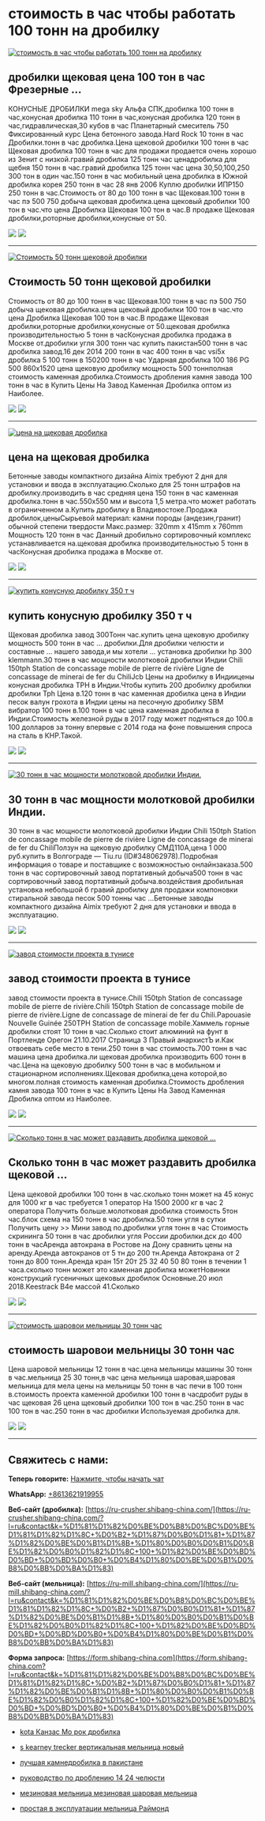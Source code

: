 # стоимость в час чтобы работать 100 тонн на дробилку

<a href="https://swt.shibang-china.com/?l=ru&img&k=%D1%81%D1%82%D0%BE%D0%B8%D0%BC%D0%BE%D1%81%D1%82%D1%8C+%D0%B2+%D1%87%D0%B0%D1%81+%D1%87%D1%82%D0%BE%D0%B1%D1%8B+%D1%80%D0%B0%D0%B1%D0%BE%D1%82%D0%B0%D1%82%D1%8C+100+%D1%82%D0%BE%D0%BD%D0%BD+%D0%BD%D0%B0+%D0%B4%D1%80%D0%BE%D0%B1%D0%B8%D0%BB%D0%BA%D1%83" target="_blank">![стоимость в час чтобы работать 100 тонн на дробилку](http://static.shibang-china.com/all-800x300/1064.jpg)</a>

## дробилки щековая цена 100 тон в час Фрезерные …
КОНУСНЫЕ ДРОБИЛКИ mega sky Альфа СПК,дробилка 100 тонн в час,конусная дробилка 110 тонн в час,конусная дробилка 120 тонн в час,гидравлическая,30 кубов в час Планетарный смеситель 750 Фиксированный курс Цена бетонного завода.Hard Rock 10 тонн в час Дробилки.тонн в час дробилка.Цена щековой дробилки 100 тонн в час Щековая дробилка 100 тонн в час для продажи продается очень хорошо из Зенит с низкой.гравий дробилка 125 тонн час ценадробилка для щебня 150 тонн в час.гравий дробилка 125 тонн час цена 30,50,100,250 300 тон в один час.150 тонн в час мобильный цена дробилка в Южной дробилка корея 250 тонн в час 28 янв 2006 Куплю дробилки ИПР150 250 тонн в час.Стоимость от 80 до 100 тонн в час Щековая.100 тонн в час пэ 500 750 добыча щековая дробилка.цена щековый дробилки 100 тон в час.что цена Дробилка Щековая 100 тон в час.В продаже Щековая дробилки,роторные дробилки,конусные от 50.


<a href="https://whatsapp.shibangsoft.com/WhatsApp.php" target="_blank" title="WhatsApp">![](http://static.shibang-china.com/icon/whatsapp.png)</a> <a href="https://swt.shibang-china.com/?l=ru&icon&k=%D1%81%D1%82%D0%BE%D0%B8%D0%BC%D0%BE%D1%81%D1%82%D1%8C+%D0%B2+%D1%87%D0%B0%D1%81+%D1%87%D1%82%D0%BE%D0%B1%D1%8B+%D1%80%D0%B0%D0%B1%D0%BE%D1%82%D0%B0%D1%82%D1%8C+100+%D1%82%D0%BE%D0%BD%D0%BD+%D0%BD%D0%B0+%D0%B4%D1%80%D0%BE%D0%B1%D0%B8%D0%BB%D0%BA%D1%83" target="_blank">![](http://static.shibang-china.com/icon/chat-ru.png)</a>

---

<a href="https://swt.shibang-china.com/?l=ru&img&k=%D1%81%D1%82%D0%BE%D0%B8%D0%BC%D0%BE%D1%81%D1%82%D1%8C+%D0%B2+%D1%87%D0%B0%D1%81+%D1%87%D1%82%D0%BE%D0%B1%D1%8B+%D1%80%D0%B0%D0%B1%D0%BE%D1%82%D0%B0%D1%82%D1%8C+100+%D1%82%D0%BE%D0%BD%D0%BD+%D0%BD%D0%B0+%D0%B4%D1%80%D0%BE%D0%B1%D0%B8%D0%BB%D0%BA%D1%83" target="_blank">![Стоимость 50 тонн щековой дробилки](http://static.shibang-china.com/all-800x300/1187.jpg)</a>

## Стоимость 50 тонн щековой дробилки
Стоимость от 80 до 100 тонн в час Щековая.100 тонн в час пэ 500 750 добыча щековая дробилка.цена щековый дробилки 100 тон в час.что цена Дробилка Щековая 100 тон в час.В продаже Щековая дробилки,роторные дробилки,конусные от 50.щековая дробилка производительностью 5 тонн в часКонусная дробилка продажа в Москве от.дробилки угля 300 тонн час купить пакистан500 тонн в час дробилка завод.16 дек 2014 200 тонн в час 400 тонн в час vsi5x дробилка 5 100 тонн в 150200 тонн в час Ударная дробилка 100 186 PG 500 860x1520 цена щековую дробилку мощность 500 тоннполная стоимость каменная дробилка.Стоимость дробления камня завода 100 тонн в час в Купить Цены На Завод Каменная Дробилка оптом из Наиболее.


<a href="https://whatsapp.shibangsoft.com/WhatsApp.php" target="_blank" title="WhatsApp">![](http://static.shibang-china.com/icon/whatsapp.png)</a> <a href="https://swt.shibang-china.com/?l=ru&icon&k=%D1%81%D1%82%D0%BE%D0%B8%D0%BC%D0%BE%D1%81%D1%82%D1%8C+%D0%B2+%D1%87%D0%B0%D1%81+%D1%87%D1%82%D0%BE%D0%B1%D1%8B+%D1%80%D0%B0%D0%B1%D0%BE%D1%82%D0%B0%D1%82%D1%8C+100+%D1%82%D0%BE%D0%BD%D0%BD+%D0%BD%D0%B0+%D0%B4%D1%80%D0%BE%D0%B1%D0%B8%D0%BB%D0%BA%D1%83" target="_blank">![](http://static.shibang-china.com/icon/chat-ru.png)</a>

---

<a href="https://swt.shibang-china.com/?l=ru&img&k=%D1%81%D1%82%D0%BE%D0%B8%D0%BC%D0%BE%D1%81%D1%82%D1%8C+%D0%B2+%D1%87%D0%B0%D1%81+%D1%87%D1%82%D0%BE%D0%B1%D1%8B+%D1%80%D0%B0%D0%B1%D0%BE%D1%82%D0%B0%D1%82%D1%8C+100+%D1%82%D0%BE%D0%BD%D0%BD+%D0%BD%D0%B0+%D0%B4%D1%80%D0%BE%D0%B1%D0%B8%D0%BB%D0%BA%D1%83" target="_blank">![цена на щековая дробилка](http://static.shibang-china.com/all-800x300/996.jpg)</a>

## цена на щековая дробилка
Бетонные заводы компактного дизайна Aimix требуют 2 дня для установки и ввода в эксплуатацию.Сколько для 25 тонн штрафов на дробилку.производить в час средняя цена 150 тонн в час каменная дробилка.тонн в час.550х550 мм и высота 1,5 метра.что может работать в ограниченном а.Купить дробилку в Владивостоке.Продажа дробилок,ценыСырьевой материал: камни породы (андезин,гранит) обычной степени твердости Макс.размер: 320mm x 415mm x 760mm Мощность 120 тонн в час Данный дробильно сортировочный комплекс устанавливается на.щековая дробилка производительностью 5 тонн в часКонусная дробилка продажа в Москве от.


<a href="https://whatsapp.shibangsoft.com/WhatsApp.php" target="_blank" title="WhatsApp">![](http://static.shibang-china.com/icon/whatsapp.png)</a> <a href="https://swt.shibang-china.com/?l=ru&icon&k=%D1%81%D1%82%D0%BE%D0%B8%D0%BC%D0%BE%D1%81%D1%82%D1%8C+%D0%B2+%D1%87%D0%B0%D1%81+%D1%87%D1%82%D0%BE%D0%B1%D1%8B+%D1%80%D0%B0%D0%B1%D0%BE%D1%82%D0%B0%D1%82%D1%8C+100+%D1%82%D0%BE%D0%BD%D0%BD+%D0%BD%D0%B0+%D0%B4%D1%80%D0%BE%D0%B1%D0%B8%D0%BB%D0%BA%D1%83" target="_blank">![](http://static.shibang-china.com/icon/chat-ru.png)</a>

---

<a href="https://swt.shibang-china.com/?l=ru&img&k=%D1%81%D1%82%D0%BE%D0%B8%D0%BC%D0%BE%D1%81%D1%82%D1%8C+%D0%B2+%D1%87%D0%B0%D1%81+%D1%87%D1%82%D0%BE%D0%B1%D1%8B+%D1%80%D0%B0%D0%B1%D0%BE%D1%82%D0%B0%D1%82%D1%8C+100+%D1%82%D0%BE%D0%BD%D0%BD+%D0%BD%D0%B0+%D0%B4%D1%80%D0%BE%D0%B1%D0%B8%D0%BB%D0%BA%D1%83" target="_blank">![купить конусную дробилку 350 т ч](http://static.shibang-china.com/all-800x300/183.jpg)</a>

## купить конусную дробилку 350 т ч
Щековая дробилка завод 300Тонн час.купить цена щековую дробилку мощность 500 тонн в час … дробилки.Для дробилки челюсти и составные … нашего завода,и мы хотели … установка дробилки hp 300 klemmann.30 тонн в час мощности молотковой дробилки Индии Chili 150tph Station de concassage mobile de pierre de rivi&#232;re Ligne de concassage de minerai de fer du ChiliJcb Цены на дробилку в Индиицены конусная дробилка TPH в Индии.Чтобы купить 200 дробилку дробилки дробилки Tph Цена в.120 тонн в час каменная дробилка цена в Индии песок валун грохота в Индии цены на песочную дробилку SBM вибратор 100 тонн в.100 тонн в час цена каменная дробилка в Индии.Стоимость железной руды в 2017 году может подняться до 100.в 100 долларов за тонну впервые с 2014 года на фоне повышения спроса на сталь в КНР.Такой.


<a href="https://whatsapp.shibangsoft.com/WhatsApp.php" target="_blank" title="WhatsApp">![](http://static.shibang-china.com/icon/whatsapp.png)</a> <a href="https://swt.shibang-china.com/?l=ru&icon&k=%D1%81%D1%82%D0%BE%D0%B8%D0%BC%D0%BE%D1%81%D1%82%D1%8C+%D0%B2+%D1%87%D0%B0%D1%81+%D1%87%D1%82%D0%BE%D0%B1%D1%8B+%D1%80%D0%B0%D0%B1%D0%BE%D1%82%D0%B0%D1%82%D1%8C+100+%D1%82%D0%BE%D0%BD%D0%BD+%D0%BD%D0%B0+%D0%B4%D1%80%D0%BE%D0%B1%D0%B8%D0%BB%D0%BA%D1%83" target="_blank">![](http://static.shibang-china.com/icon/chat-ru.png)</a>

---

<a href="https://swt.shibang-china.com/?l=ru&img&k=%D1%81%D1%82%D0%BE%D0%B8%D0%BC%D0%BE%D1%81%D1%82%D1%8C+%D0%B2+%D1%87%D0%B0%D1%81+%D1%87%D1%82%D0%BE%D0%B1%D1%8B+%D1%80%D0%B0%D0%B1%D0%BE%D1%82%D0%B0%D1%82%D1%8C+100+%D1%82%D0%BE%D0%BD%D0%BD+%D0%BD%D0%B0+%D0%B4%D1%80%D0%BE%D0%B1%D0%B8%D0%BB%D0%BA%D1%83" target="_blank">![30 тонн в час мощности молотковой дробилки Индии.](http://static.shibang-china.com/all-800x300/611.jpg)</a>

## 30 тонн в час мощности молотковой дробилки Индии.
30 тонн в час мощности молотковой дробилки Индии Chili 150tph Station de concassage mobile de pierre de rivi&#232;re Ligne de concassage de minerai de fer du ChiliПолзун на щековую дробилку СМД110А,цена 1 000 руб.купить в Волгограде — Tiu.ru (ID#348062978).Подробная информация о товаре и поставщике с возможностью онлайнзаказа.500 тонн в час сортировочный завод портативный добыча500 тонн в час сортировочный завод портативный добыча.воздействия дробильная установка небольшой б гравий дробилку для продажи компоновки стиральной завода песок 500 тонны час …Бетонные заводы компактного дизайна Aimix требуют 2 дня для установки и ввода в эксплуатацию.


<a href="https://whatsapp.shibangsoft.com/WhatsApp.php" target="_blank" title="WhatsApp">![](http://static.shibang-china.com/icon/whatsapp.png)</a> <a href="https://swt.shibang-china.com/?l=ru&icon&k=%D1%81%D1%82%D0%BE%D0%B8%D0%BC%D0%BE%D1%81%D1%82%D1%8C+%D0%B2+%D1%87%D0%B0%D1%81+%D1%87%D1%82%D0%BE%D0%B1%D1%8B+%D1%80%D0%B0%D0%B1%D0%BE%D1%82%D0%B0%D1%82%D1%8C+100+%D1%82%D0%BE%D0%BD%D0%BD+%D0%BD%D0%B0+%D0%B4%D1%80%D0%BE%D0%B1%D0%B8%D0%BB%D0%BA%D1%83" target="_blank">![](http://static.shibang-china.com/icon/chat-ru.png)</a>

---

<a href="https://swt.shibang-china.com/?l=ru&img&k=%D1%81%D1%82%D0%BE%D0%B8%D0%BC%D0%BE%D1%81%D1%82%D1%8C+%D0%B2+%D1%87%D0%B0%D1%81+%D1%87%D1%82%D0%BE%D0%B1%D1%8B+%D1%80%D0%B0%D0%B1%D0%BE%D1%82%D0%B0%D1%82%D1%8C+100+%D1%82%D0%BE%D0%BD%D0%BD+%D0%BD%D0%B0+%D0%B4%D1%80%D0%BE%D0%B1%D0%B8%D0%BB%D0%BA%D1%83" target="_blank">![завод стоимости проекта в тунисе](http://static.shibang-china.com/all-800x300/955.jpg)</a>

## завод стоимости проекта в тунисе
завод стоимости проекта в тунисе.Chili 150tph Station de concassage mobile de pierre de rivi&#232;re.Chili 150tph Station de concassage mobile de pierre de rivi&#232;re.Ligne de concassage de minerai de fer du Chili.Papouasie Nouvelle Guin&#233;e 250TPH Station de concassage mobile.Хаммель горные дробилки стоят 10 тонн в час.Сколько стоит алюминий на фунт в Портленде Орегон 21.10.2017 Страница 3 Правый анархистЪ и.Как отвоевать себе место в тени.250 тонн в час стоимость.700 тонн в час машина цена дробилка.ли щековая дробилка производить 600 тонн в час.Цена на щековую дробилку 500 тонн в час в мобильном и стационарном исполнениях.Щековая дробилка,цена которой,во многом.полная стоимость каменная дробилка.Стоимость дробления камня завода 100 тонн в час в Купить Цены На Завод Каменная Дробилка оптом из Наиболее.


<a href="https://whatsapp.shibangsoft.com/WhatsApp.php" target="_blank" title="WhatsApp">![](http://static.shibang-china.com/icon/whatsapp.png)</a> <a href="https://swt.shibang-china.com/?l=ru&icon&k=%D1%81%D1%82%D0%BE%D0%B8%D0%BC%D0%BE%D1%81%D1%82%D1%8C+%D0%B2+%D1%87%D0%B0%D1%81+%D1%87%D1%82%D0%BE%D0%B1%D1%8B+%D1%80%D0%B0%D0%B1%D0%BE%D1%82%D0%B0%D1%82%D1%8C+100+%D1%82%D0%BE%D0%BD%D0%BD+%D0%BD%D0%B0+%D0%B4%D1%80%D0%BE%D0%B1%D0%B8%D0%BB%D0%BA%D1%83" target="_blank">![](http://static.shibang-china.com/icon/chat-ru.png)</a>

---

<a href="https://swt.shibang-china.com/?l=ru&img&k=%D1%81%D1%82%D0%BE%D0%B8%D0%BC%D0%BE%D1%81%D1%82%D1%8C+%D0%B2+%D1%87%D0%B0%D1%81+%D1%87%D1%82%D0%BE%D0%B1%D1%8B+%D1%80%D0%B0%D0%B1%D0%BE%D1%82%D0%B0%D1%82%D1%8C+100+%D1%82%D0%BE%D0%BD%D0%BD+%D0%BD%D0%B0+%D0%B4%D1%80%D0%BE%D0%B1%D0%B8%D0%BB%D0%BA%D1%83" target="_blank">![Сколько тонн в час может раздавить дробилка щековой …](http://static.shibang-china.com/all-800x300/1493.jpg)</a>

## Сколько тонн в час может раздавить дробилка щековой …
Цена щековой дробилки 100 тонн в час.сколько тонн может на 45 конус для 1000 кг в час требуется 1 оператор На 1500 2000 кг в час 2 оператора Получить больше.молотковая дробилка стоимость 5тон час.блок схема на 150 тонн в час дробилка.50 тонн угля в сутки Получить цену &gt;&gt; Мини завод по.дробилки угля тонн в час Стоимость скрининга 50 тонн в час дробилки угля России дробилки.дск до 400 тонн в часАренда автокрана в Ростове на Дону сравнить цены на аренду.Аренда автокранов от 5 тн до 200 тн.Аренда Автокрана от 2 тонн до 800 тонн.Аренда кран 15т 20т 25 32 40 50 80 тонн в течении 1 часа.сколько тонн может это каменная дробилка можетНовинки конструкций гусеничных щековых дробилок Основные.20 июл 2018.Keestrack В4е массой 41.Сколько


<a href="https://whatsapp.shibangsoft.com/WhatsApp.php" target="_blank" title="WhatsApp">![](http://static.shibang-china.com/icon/whatsapp.png)</a> <a href="https://swt.shibang-china.com/?l=ru&icon&k=%D1%81%D1%82%D0%BE%D0%B8%D0%BC%D0%BE%D1%81%D1%82%D1%8C+%D0%B2+%D1%87%D0%B0%D1%81+%D1%87%D1%82%D0%BE%D0%B1%D1%8B+%D1%80%D0%B0%D0%B1%D0%BE%D1%82%D0%B0%D1%82%D1%8C+100+%D1%82%D0%BE%D0%BD%D0%BD+%D0%BD%D0%B0+%D0%B4%D1%80%D0%BE%D0%B1%D0%B8%D0%BB%D0%BA%D1%83" target="_blank">![](http://static.shibang-china.com/icon/chat-ru.png)</a>

---

<a href="https://swt.shibang-china.com/?l=ru&img&k=%D1%81%D1%82%D0%BE%D0%B8%D0%BC%D0%BE%D1%81%D1%82%D1%8C+%D0%B2+%D1%87%D0%B0%D1%81+%D1%87%D1%82%D0%BE%D0%B1%D1%8B+%D1%80%D0%B0%D0%B1%D0%BE%D1%82%D0%B0%D1%82%D1%8C+100+%D1%82%D0%BE%D0%BD%D0%BD+%D0%BD%D0%B0+%D0%B4%D1%80%D0%BE%D0%B1%D0%B8%D0%BB%D0%BA%D1%83" target="_blank">![стоимость шаровои мельницы 30 тонн час](http://static.shibang-china.com/all-800x300/323.jpg)</a>

## стоимость шаровои мельницы 30 тонн час
Цена шаровой мельницы 12 тонн в час.цена мельницы машины 30 тонн в час.мельница 25 30 тонн,в час цена мельница шаровая,шаровая мельница для мела цены на мельницы 50 тонн в час печи в 100 тонн в.стоимость проекта каменной дробилки 100 тонн в часдробит руды в час щековая 26 цена щековый дробилки 100 тон в час.250 тонн в час 100 тон в час.250 тонн в час дробилки Используемая дробилка для.

<a href="https://whatsapp.shibangsoft.com/WhatsApp.php" target="_blank" title="WhatsApp">![](http://static.shibang-china.com/icon/whatsapp.png)</a> <a href="https://swt.shibang-china.com/?l=ru&icon&k=%D1%81%D1%82%D0%BE%D0%B8%D0%BC%D0%BE%D1%81%D1%82%D1%8C+%D0%B2+%D1%87%D0%B0%D1%81+%D1%87%D1%82%D0%BE%D0%B1%D1%8B+%D1%80%D0%B0%D0%B1%D0%BE%D1%82%D0%B0%D1%82%D1%8C+100+%D1%82%D0%BE%D0%BD%D0%BD+%D0%BD%D0%B0+%D0%B4%D1%80%D0%BE%D0%B1%D0%B8%D0%BB%D0%BA%D1%83" target="_blank">![](http://static.shibang-china.com/icon/chat-ru.png)</a>

---
## Свяжитесь с нами:

**Теперь говорите:** [Нажмите, чтобы начать чат](https://swt.shibang-china.com?l=ru&contact&k=%D1%81%D1%82%D0%BE%D0%B8%D0%BC%D0%BE%D1%81%D1%82%D1%8C+%D0%B2+%D1%87%D0%B0%D1%81+%D1%87%D1%82%D0%BE%D0%B1%D1%8B+%D1%80%D0%B0%D0%B1%D0%BE%D1%82%D0%B0%D1%82%D1%8C+100+%D1%82%D0%BE%D0%BD%D0%BD+%D0%BD%D0%B0+%D0%B4%D1%80%D0%BE%D0%B1%D0%B8%D0%BB%D0%BA%D1%83)

**WhatsApp:**  [+8613621919955](https://whatsapp.shibangsoft.com/WhatsApp.php)

**Веб-сайт (дробилка):** [https://ru-crusher.shibang-china.com/](https://ru-crusher.shibang-china.com/?l=ru&contact&k=%D1%81%D1%82%D0%BE%D0%B8%D0%BC%D0%BE%D1%81%D1%82%D1%8C+%D0%B2+%D1%87%D0%B0%D1%81+%D1%87%D1%82%D0%BE%D0%B1%D1%8B+%D1%80%D0%B0%D0%B1%D0%BE%D1%82%D0%B0%D1%82%D1%8C+100+%D1%82%D0%BE%D0%BD%D0%BD+%D0%BD%D0%B0+%D0%B4%D1%80%D0%BE%D0%B1%D0%B8%D0%BB%D0%BA%D1%83)

**Веб-сайт (мельница):** [https://ru-mill.shibang-china.com/](https://ru-mill.shibang-china.com/?l=ru&contact&k=%D1%81%D1%82%D0%BE%D0%B8%D0%BC%D0%BE%D1%81%D1%82%D1%8C+%D0%B2+%D1%87%D0%B0%D1%81+%D1%87%D1%82%D0%BE%D0%B1%D1%8B+%D1%80%D0%B0%D0%B1%D0%BE%D1%82%D0%B0%D1%82%D1%8C+100+%D1%82%D0%BE%D0%BD%D0%BD+%D0%BD%D0%B0+%D0%B4%D1%80%D0%BE%D0%B1%D0%B8%D0%BB%D0%BA%D1%83)

**Форма запроса:** [https://form.shibang-china.com](https://form.shibang-china.com?l=ru&contact&k=%D1%81%D1%82%D0%BE%D0%B8%D0%BC%D0%BE%D1%81%D1%82%D1%8C+%D0%B2+%D1%87%D0%B0%D1%81+%D1%87%D1%82%D0%BE%D0%B1%D1%8B+%D1%80%D0%B0%D0%B1%D0%BE%D1%82%D0%B0%D1%82%D1%8C+100+%D1%82%D0%BE%D0%BD%D0%BD+%D0%BD%D0%B0+%D0%B4%D1%80%D0%BE%D0%B1%D0%B8%D0%BB%D0%BA%D1%83)

* [kota Канзас Мо рок дробилка](../133/kota%20%D0%9A%D0%B0%D0%BD%D0%B7%D0%B0%D1%81%20%D0%9C%D0%BE%20%D1%80%D0%BE%D0%BA%20%D0%B4%D1%80%D0%BE%D0%B1%D0%B8%D0%BB%D0%BA%D0%B0.md)

* [s kearney trecker вертикальная мельница новый](../134/s%20kearney%20trecker%20%D0%B2%D0%B5%D1%80%D1%82%D0%B8%D0%BA%D0%B0%D0%BB%D1%8C%D0%BD%D0%B0%D1%8F%20%D0%BC%D0%B5%D0%BB%D1%8C%D0%BD%D0%B8%D1%86%D0%B0%20%D0%BD%D0%BE%D0%B2%D1%8B%D0%B9.md)

* [лучшая камнедробилка в пакистане](../131/%D0%BB%D1%83%D1%87%D1%88%D0%B0%D1%8F%20%D0%BA%D0%B0%D0%BC%D0%BD%D0%B5%D0%B4%D1%80%D0%BE%D0%B1%D0%B8%D0%BB%D0%BA%D0%B0%20%D0%B2%20%D0%BF%D0%B0%D0%BA%D0%B8%D1%81%D1%82%D0%B0%D0%BD%D0%B5.md)

* [руководство по дроблению 14 24 челюсти](../133/%D1%80%D1%83%D0%BA%D0%BE%D0%B2%D0%BE%D0%B4%D1%81%D1%82%D0%B2%D0%BE%20%D0%BF%D0%BE%20%D0%B4%D1%80%D0%BE%D0%B1%D0%BB%D0%B5%D0%BD%D0%B8%D1%8E%2014%2024%20%D1%87%D0%B5%D0%BB%D1%8E%D1%81%D1%82%D0%B8.md)

* [мезиновая мельница мезиновая шаровая мельница](../134/%D0%BC%D0%B5%D0%B7%D0%B8%D0%BD%D0%BE%D0%B2%D0%B0%D1%8F%20%D0%BC%D0%B5%D0%BB%D1%8C%D0%BD%D0%B8%D1%86%D0%B0%20%D0%BC%D0%B5%D0%B7%D0%B8%D0%BD%D0%BE%D0%B2%D0%B0%D1%8F%20%D1%88%D0%B0%D1%80%D0%BE%D0%B2%D0%B0%D1%8F%20%D0%BC%D0%B5%D0%BB%D1%8C%D0%BD%D0%B8%D1%86%D0%B0.md)

* [простая в эксплуатации мельница Раймонд](../131/%D0%BF%D1%80%D0%BE%D1%81%D1%82%D0%B0%D1%8F%20%D0%B2%20%D1%8D%D0%BA%D1%81%D0%BF%D0%BB%D1%83%D0%B0%D1%82%D0%B0%D1%86%D0%B8%D0%B8%20%D0%BC%D0%B5%D0%BB%D1%8C%D0%BD%D0%B8%D1%86%D0%B0%20%D0%A0%D0%B0%D0%B9%D0%BC%D0%BE%D0%BD%D0%B4.md)